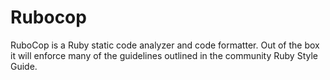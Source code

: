 # Rubocop

RuboCop is a Ruby static code analyzer and code formatter. Out of the box it will enforce many of the guidelines outlined in the community Ruby Style Guide.